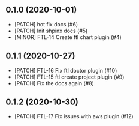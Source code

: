

0.1.0 (2020-10-01)
------------------
- [PATCH] hot fix docs (#6)
- [PATCH] Init shpinx docs (#5)
- [MINOR] FTL-14 Create ftl chart plugin (#4)


0.1.1 (2020-10-27)
------------------
- [PATCH] FTL-16 Fix ftl doctor plugin (#10)
- [PATCH] FTL-15 ftl create project plugin (#9)
- [PATCH] Fix the docs again (#8)


0.1.2 (2020-10-30)
------------------
- [PATCH] FTL-17 Fix issues with aws plugin (#12)

